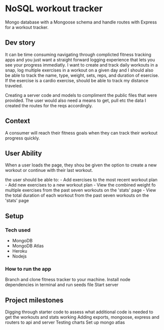 # NoSQL workout tracker

Mongo database with a Mongoose schema and handle routes with Express for a workout tracker.

## Dev story

It can be time consuming navigating through complicted fitness tracking apps and you just want a straight forward logging experience that lets you see your progress immediatly. I want to create and track daily workouts in a snap, log multiple exercises in a workout on a given day and I should also be able to track the name, type, weight, sets, reps, and duration of esercise. If the esercise is a cardio exercise, should be able to track my distance traveled.

Creating a server code and models to compliment the public files that were provided. The user would also need a means to get, pull etc the data I created the routes for the reqs accordingly.

## Context

A consumer will reach their fitness goals when they can track their workout progress quickly.

## User Ability

When a user loads the page, they shou be given the option to create a new workout or continue with their last workout.

the user should be able to: 
    - Add exercises to the most recent workout plan 
    - Add new exercises to a new workout plan
    - View the combined weight fo multiple exercises from the past seven workouts on the 'stats' page
    - View the total duration of each workout from the past seven workouts on the 'stats' page

## Setup 
 ### Tech used
 - MongoDB 
 - MongoDB Atlas
 - Heroku
 - Nodejs

### How to run the app
Branch and clone fitness tracker to your machine.
Install node dependencies in terminal and run seeds file
Start server

## Project milestones
Digging through starter code to assess what additional code is needed to get the workouts and stats working
Adding exports, mongoose, express and routers to api and server
Testing charts
Set up mongo atlas

